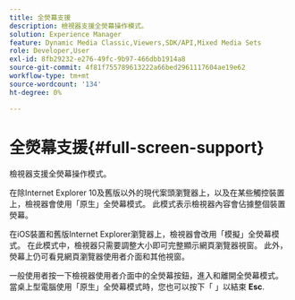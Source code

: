 ```yaml
---
title: 全熒幕支援
description: 檢視器支援全熒幕操作模式。
solution: Experience Manager
feature: Dynamic Media Classic,Viewers,SDK/API,Mixed Media Sets
role: Developer,User
exl-id: 8fb29232-e276-49fc-9b97-466dbb1914a8
source-git-commit: 4f81f755789613222a66bed2961117604ae19e62
workflow-type: tm+mt
source-wordcount: '134'
ht-degree: 0%

---
```


# 全熒幕支援{#full-screen-support}

檢視器支援全熒幕操作模式。

在除Internet Explorer 10及舊版以外的現代案頭瀏覽器上，以及在某些觸控裝置上，檢視器會使用「原生」全熒幕模式。 此模式表示檢視器內容會佔據整個裝置熒幕。

在iOS裝置和舊版Internet Explorer瀏覽器上，檢視器會改用「模擬」全熒幕模式。 在此模式中，檢視器只需要調整大小即可完整顯示網頁瀏覽器視窗。 此外，熒幕上仍可看見網頁瀏覽器使用者介面和其他視窗。

一般使用者按一下檢視器使用者介面中的全熒幕按鈕，進入和離開全熒幕模式。 當桌上型電腦使用「原生」全熒幕模式時，您也可以按下「 」以結束 **Esc**.
